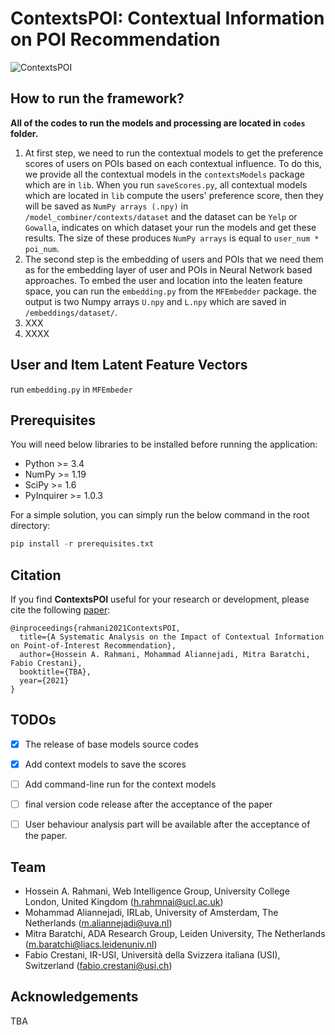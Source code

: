 # ContextsPOI: Contextual Information on POI Recommendation


![ContextsPOI](https://github.com/rahmanidashti/ContextImpact/blob/master/images/banner.png)

## How to run the framework?

**All of the codes to run the models and processing are located in `codes` folder.**

1. At first step, we need to run the contextual models to get the preference scores of users on POIs based on each contextual influence. To do this, we provide all the contextual models in the `contextsModels` package which are in `lib`. When you run `saveScores.py`, all contextual models which are located in `lib` compute the users' preference score, then they will be saved as `NumPy arrays (.npy)` in `/model_combiner/contexts/dataset` and the dataset can be `Yelp` or `Gowalla`, indicates on which dataset your run the models and get these results. The size of these produces `NumPy arrays` is equal to `user_num * poi_num`.
2. The second step is the embedding of users and POIs that we need them as for the embedding layer of user and POIs in Neural Network based approaches. To embed the user and location into the leaten feature space, you can run the `embedding.py` from the `MFEmbedder` package. the output is two Numpy arrays `U.npy` and `L.npy` which are saved in `/embeddings/dataset/`. 
3. XXX
4. XXXX

## User and Item Latent Feature Vectors
run `embedding.py` in `MFEmbeder`

## Prerequisites

You will need below libraries to be installed before running the application:

- Python >= 3.4
- NumPy >= 1.19
- SciPy >= 1.6
- PyInquirer >= 1.0.3

For a simple solution, you can simply run the below command in the root directory:

```python
pip install -r prerequisites.txt
```

## Citation
If you find **ContextsPOI** useful for your research or development, please cite the following [paper](https://arxiv.org/):

```
@inproceedings{rahmani2021ContextsPOI,
  title={A Systematic Analysis on the Impact of Contextual Information on Point-of-Interest Recommendation},
  author={Hossein A. Rahmani, Mohammad Aliannejadi, Mitra Baratchi, Fabio Crestani},
  booktitle={TBA},
  year={2021}
}
```

## TODOs
- [X] The release of base models source codes
- [X] Add context models to save the scores
- [ ] Add command-line run for the context models 
- [ ] final version code release after the acceptance of the paper
- [ ] User behaviour analysis part will be available after the acceptance of the paper.


## Team
* Hossein A. Rahmani, Web Intelligence Group, University College London, United Kingdom (h.rahmnai@ucl.ac.uk)
* Mohammad Aliannejadi, IRLab, University of Amsterdam, The Netherlands (m.aliannejadi@uva.nl)
* Mitra Baratchi, ADA Research Group, Leiden University, The Netherlands (m.baratchi@liacs.leidenuniv.nl)
* Fabio Crestani, IR-USI, Università della Svizzera italiana (USI), Switzerland (fabio.crestani@usi.ch)

## Acknowledgements
TBA

